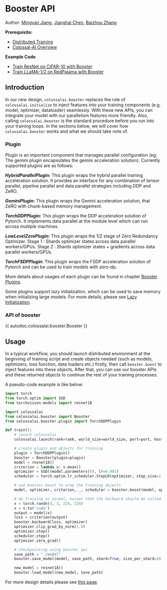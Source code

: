 # Booster API

Author: [Mingyan Jiang](https://github.com/jiangmingyan), [Jianghai Chen](https://github.com/CjhHa1), [Baizhou Zhang](https://github.com/Fridge003)

**Prerequisite:**

- [Distributed Training](../concepts/distributed_training.md)
- [Colossal-AI Overview](../concepts/colossalai_overview.md)

**Example Code**

- [Train ResNet on CIFAR-10 with Booster](https://github.com/hpcaitech/ColossalAI/blob/main/examples/tutorial/new_api/cifar_resnet)
- [Train LLaMA-1/2 on RedPajama with Booster](https://github.com/hpcaitech/ColossalAI/tree/main/examples/language/llama2)

## Introduction

In our new design, `colossalai.booster` replaces the role of `colossalai.initialize` to inject features into your training components (e.g. model, optimizer, dataloader) seamlessly. With these new APIs, you can integrate your model with our parallelism features more friendly. Also, calling `colossalai.booster` is the standard procedure before you run into your training loops. In the sections below, we will cover how `colossalai.booster` works and what we should take note of.

### Plugin

Plugin is an important component that manages parallel configuration (eg: The gemini plugin encapsulates the gemini acceleration solution). Currently supported plugins are as follows:

**_HybridParallelPlugin:_** This plugin wraps the hybrid parallel training acceleration solution. It provides an interface for any combination of tensor parallel, pipeline parallel and data parallel strategies including DDP and ZeRO.

**_GeminiPlugin:_** This plugin wraps the Gemini acceleration solution, that ZeRO with chunk-based memory management.

**_TorchDDPPlugin:_** This plugin wraps the DDP acceleration solution of Pytorch. It implements data parallel at the module level which can run across multiple machines.

**_LowLevelZeroPlugin:_** This plugin wraps the 1/2 stage of Zero Redundancy Optimizer. Stage 1 : Shards optimizer states across data parallel workers/GPUs. Stage 2 : Shards optimizer states + gradients across data parallel workers/GPUs.

**_TorchFSDPPlugin:_** This plugin wraps the FSDP acceleration solution of Pytorch and can be used to train models with zero-dp.

More details about usages of each plugin can be found in chapter [Booster Plugins](./booster_plugins.md).

Some plugins support lazy initialization, which can be used to save memory when initializing large models. For more details, please see [Lazy Initialization](../features/lazy_init.md).

### API of booster

{{ autodoc:colossalai.booster.Booster }}

## Usage

In a typical workflow, you should launch distributed environment at the beginning of training script and create objects needed (such as models, optimizers, loss function, data loaders etc.) firstly, then call `booster.boost` to inject features into these objects, After that, you can use our booster APIs and these returned objects to continue the rest of your training processes.

A pseudo-code example is like below:

```python
import torch
from torch.optim import SGD
from torchvision.models import resnet18

import colossalai
from colossalai.booster import Booster
from colossalai.booster.plugin import TorchDDPPlugin

def train():
    # launch colossalai
    colossalai.launch(rank=rank, world_size=world_size, port=port, host='localhost')

    # create plugin and objects for training
    plugin = TorchDDPPlugin()
    booster = Booster(plugin=plugin)
    model = resnet18()
    criterion = lambda x: x.mean()
    optimizer = SGD((model.parameters()), lr=0.001)
    scheduler = torch.optim.lr_scheduler.StepLR(optimizer, step_size=1, gamma=0.1)

    # use booster.boost to wrap the training objects
    model, optimizer, criterion, _, scheduler = booster.boost(model, optimizer, criterion, lr_scheduler=scheduler)

    # do training as normal, except that the backward should be called by booster
    x = torch.randn(4, 3, 224, 224)
    x = x.to('cuda')
    output = model(x)
    loss = criterion(output)
    booster.backward(loss, optimizer)
    optimizer.clip_grad_by_norm(1.0)
    optimizer.step()
    scheduler.step()
    optimizer.zero_grad()

    # checkpointing using booster api
    save_path = "./model"
    booster.save_model(model, save_path, shard=True, size_per_shard=10, use_safetensors=True)

    new_model = resnet18()
    booster.load_model(new_model, save_path)
```

For more design details please see [this page](https://github.com/hpcaitech/ColossalAI/discussions/3046).

<!-- doc-test-command: torchrun --standalone --nproc_per_node=1 booster_api.py  -->
